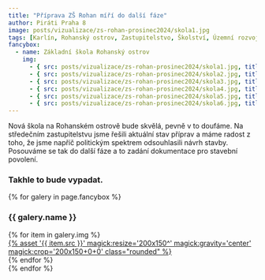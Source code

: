 ```yaml
---
title: "Příprava ZŠ Rohan míří do další fáze"
author: Piráti Praha 8
image: posts/vizualizace/zs-rohan-prosinec2024/skola1.jpg
tags: [Karlín, Rohanský ostrov, Zastupitelstvo, Školství, Územní rozvoj, Základní škola Rohan]
fancybox:
  - name: Základní škola Rohanský ostrov
    img:
      - { src: posts/vizualizace/zs-rohan-prosinec2024/skola1.jpg, title: Návrh od studia IGLOO ARCHITEKTI }
      - { src: posts/vizualizace/zs-rohan-prosinec2024/skola2.jpg, title: Návrh od studia IGLOO ARCHITEKTI }
      - { src: posts/vizualizace/zs-rohan-prosinec2024/skola3.jpg, title: Návrh od studia IGLOO ARCHITEKTI }
      - { src: posts/vizualizace/zs-rohan-prosinec2024/skola4.jpg, title: Návrh od studia IGLOO ARCHITEKTI }
      - { src: posts/vizualizace/zs-rohan-prosinec2024/skola5.jpg, title: Návrh od studia IGLOO ARCHITEKTI }
      - { src: posts/vizualizace/zs-rohan-prosinec2024/skola6.jpg, title: Návrh od studia IGLOO ARCHITEKTI }
---
```


Nová škola na Rohanském ostrově bude skvělá, pevně v to doufáme. Na středečním zastupitelstvu jsme řešili aktuální stav příprav a máme radost z toho, že jsme napříč politickým spektrem odsouhlasili návrh stavby. Posouváme se tak do další fáze a to zadání dokumentace pro stavební povolení.

### Takhle to bude vypadat.

{% for galery in page.fancybox %}
<div class="mt-4">
  <h3>{{ galery.name }}</h3>
  <div class="grid grid-cols-4 gap-4">
  {% for item in galery.img %}
    <div class="">
      <a data-fancybox="gallery" href="{% asset '{{ item.src }}' @path %}" data-caption="{{ item.title }}">{% asset '{{ item.src }}' magick:resize='200x150^' magick:gravity='center' magick:crop='200x150+0+0' class="rounded" %}</a>
    </div>
  {% endfor %}
  </div>
</div>
{% endfor %}
<br/>
